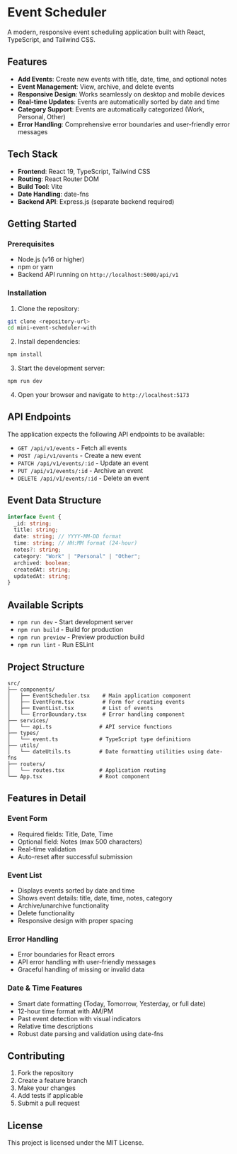 # Event Scheduler

A modern, responsive event scheduling application built with React, TypeScript, and Tailwind CSS.

## Features

- **Add Events**: Create new events with title, date, time, and optional notes
- **Event Management**: View, archive, and delete events
- **Responsive Design**: Works seamlessly on desktop and mobile devices
- **Real-time Updates**: Events are automatically sorted by date and time
- **Category Support**: Events are automatically categorized (Work, Personal, Other)
- **Error Handling**: Comprehensive error boundaries and user-friendly error messages

## Tech Stack

- **Frontend**: React 19, TypeScript, Tailwind CSS
- **Routing**: React Router DOM
- **Build Tool**: Vite
- **Date Handling**: date-fns
- **Backend API**: Express.js (separate backend required)

## Getting Started

### Prerequisites

- Node.js (v16 or higher)
- npm or yarn
- Backend API running on `http://localhost:5000/api/v1`

### Installation

1. Clone the repository:

```bash
git clone <repository-url>
cd mini-event-scheduler-with
```

2. Install dependencies:

```bash
npm install
```

3. Start the development server:

```bash
npm run dev
```

4. Open your browser and navigate to `http://localhost:5173`

## API Endpoints

The application expects the following API endpoints to be available:

- `GET /api/v1/events` - Fetch all events
- `POST /api/v1/events` - Create a new event
- `PATCH /api/v1/events/:id` - Update an event
- `PUT /api/v1/events/:id` - Archive an event
- `DELETE /api/v1/events/:id` - Delete an event

## Event Data Structure

```typescript
interface Event {
  _id: string;
  title: string;
  date: string; // YYYY-MM-DD format
  time: string; // HH:MM format (24-hour)
  notes?: string;
  category: "Work" | "Personal" | "Other";
  archived: boolean;
  createdAt: string;
  updatedAt: string;
}
```

## Available Scripts

- `npm run dev` - Start development server
- `npm run build` - Build for production
- `npm run preview` - Preview production build
- `npm run lint` - Run ESLint

## Project Structure

```
src/
├── components/
│   ├── EventScheduler.tsx    # Main application component
│   ├── EventForm.tsx         # Form for creating events
│   ├── EventList.tsx         # List of events
│   └── ErrorBoundary.tsx     # Error handling component
├── services/
│   └── api.ts               # API service functions
├── types/
│   └── event.ts             # TypeScript type definitions
├── utils/
│   └── dateUtils.ts         # Date formatting utilities using date-fns
├── routers/
│   └── routes.tsx           # Application routing
└── App.tsx                  # Root component
```

## Features in Detail

### Event Form

- Required fields: Title, Date, Time
- Optional field: Notes (max 500 characters)
- Real-time validation
- Auto-reset after successful submission

### Event List

- Displays events sorted by date and time
- Shows event details: title, date, time, notes, category
- Archive/unarchive functionality
- Delete functionality
- Responsive design with proper spacing

### Error Handling

- Error boundaries for React errors
- API error handling with user-friendly messages
- Graceful handling of missing or invalid data

### Date & Time Features

- Smart date formatting (Today, Tomorrow, Yesterday, or full date)
- 12-hour time format with AM/PM
- Past event detection with visual indicators
- Relative time descriptions
- Robust date parsing and validation using date-fns

## Contributing

1. Fork the repository
2. Create a feature branch
3. Make your changes
4. Add tests if applicable
5. Submit a pull request

## License

This project is licensed under the MIT License.
